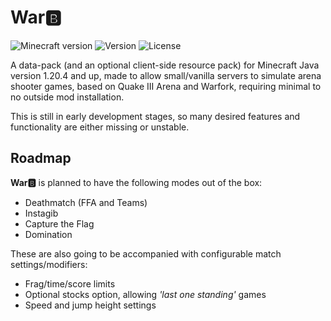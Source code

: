 # War🅱️
![Minecraft version](https://img.shields.io/badge/minecraft-1.20.4-69C12E?color=green) ![Version](https://img.shields.io/badge/version-v0.0--earlydev-red) ![License](https://img.shields.io/badge/license-MIT-blue?link=https://github.com/LuisRandomness/WarB/blob/main/FLICENSE)


A data-pack (and an optional client-side resource pack) for Minecraft Java version 1.20.4 and up, made to allow small/vanilla servers to simulate arena shooter games, based on Quake III Arena and Warfork, requiring minimal to no outside mod installation.

This is still in early development stages, so many desired features and functionality are either missing or unstable.

## Roadmap
**War🅱️** is planned to have the following modes out of the box:
* Deathmatch (FFA and Teams)
* Instagib
* Capture the Flag
* Domination

These are also going to be accompanied with configurable match settings/modifiers:
* Frag/time/score limits
* Optional stocks option, allowing *'last one standing'* games 
* Speed and jump height settings